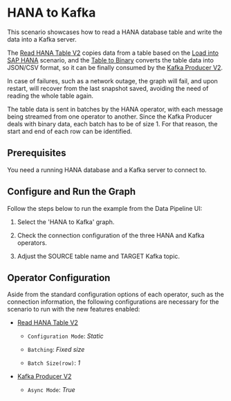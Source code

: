 <!-- loio7d04ad88788f465d9213d920319bc3e9 -->

# HANA to Kafka

This scenario showcases how to read a HANA database table and write the data into a Kafka server.



The [Read HANA Table V2](../data-intelligence-operators/read-hana-table-v2-b51aded.md) copies data from a table based on the [Load into SAP HANA](load-into-sap-hana-d57498a.md) scenario, and the [Table to Binary](../data-intelligence-operators/table-to-binary-f0ba7fa.md) converts the table data into JSON/CSV format, so it can be finally consumed by the [Kafka Producer V2](../data-intelligence-operators/kafka-producer-v2-e22d0e5.md).

In case of failures, such as a network outage, the graph will fail, and upon restart, will recover from the last snapshot saved, avoiding the need of reading the whole table again.

The table data is sent in batches by the HANA operator, with each message being streamed from one operator to another. Since the Kafka Producer deals with binary data, each batch has to be of size 1. For that reason, the start and end of each row can be identified.



<a name="loio7d04ad88788f465d9213d920319bc3e9__section_ztf_mcp_pqb"/>

## Prerequisites

You need a running HANA database and a Kafka server to connect to.



<a name="loio7d04ad88788f465d9213d920319bc3e9__section_xx2_ncp_pqb"/>

## Configure and Run the Graph

Follow the steps below to run the example from the Data Pipeline UI:

1.  Select the 'HANA to Kafka' graph.

2.  Check the connection configuration of the three HANA and Kafka operators.

3.  Adjust the SOURCE table name and TARGET Kafka topic.




<a name="loio7d04ad88788f465d9213d920319bc3e9__section_qqv_31p_pqb"/>

## Operator Configuration

Aside from the standard configuration options of each operator, such as the connection information, the following configurations are necessary for the scenario to run with the new features enabled:

-   [Read HANA Table V2](../data-intelligence-operators/read-hana-table-v2-b51aded.md)

    -   `Configuration Mode`: *Static*
    -   `Batching`: *Fixed size*

    -   `Batch Size(row)`: *1*

-   [Kafka Producer V2](../data-intelligence-operators/kafka-producer-v2-e22d0e5.md)
    -   `Async Mode`: *True*



